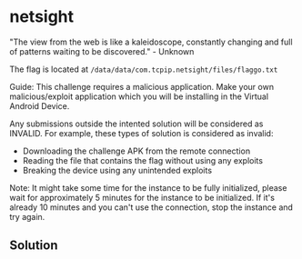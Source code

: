 # netsight

"The view from the web is like a kaleidoscope, constantly changing and full of patterns waiting to be discovered." - Unknown

The flag is located at `/data/data/com.tcpip.netsight/files/flaggo.txt`

Guide:
This challenge requires a malicious application.
Make your own malicious/exploit application which you will be installing in the Virtual Android Device.

Any submissions outside the intented solution will be considered as INVALID.
For example, these types of solution is considered as invalid:

- Downloading the challenge APK from the remote connection
- Reading the file that contains the flag without using any exploits
- Breaking the device using any unintended exploits

Note:
It might take some time for the instance to be fully initialized, please wait for approximately 5 minutes for the instance to be initialized. If it's already 10 minutes and you can't use the connection, stop the instance and try again.

## Solution

